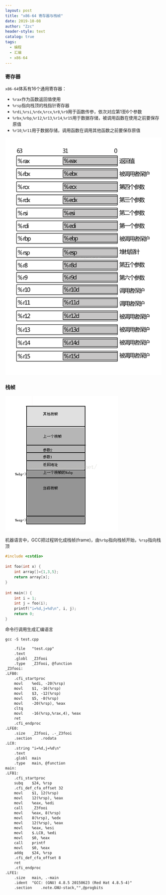 ```yaml
---
layout: post
title: "x86-64 寄存器与栈帧"
date: 2019-10-08
author: "Zzc"
header-style: text
catalog: true
tags:
  - 编程
  - 汇编
  - x86-64
---
```


### 寄存器

`x86-64`体系有16个通用寄存器：
- `%rax`作为函数返回值使用
- `%rsp`指向栈顶的栈指针寄存器
- `%rdi`,`%rsi`,`%rdx`,`%rcx`,`%r8`,`%r9`用于函数传参，依次对应第1至6个参数
- `%rbx`,`%rbp`,`%r12`,`%r13`,`%r14`,`%r15`用于数据存储，被调用函数在使用之前要保存原值
- `%r10`,`%r11`用于数据存储，调用函数在调用其他函数之前要保存原值

![img](\img\in-post\post-x86-64-register-and-stack\20160508214224799.png)

### 栈帧

![img](\img\in-post\post-x86-64-register-and-stack\20160508214803291.png)

机器语言中，GCC把过程转化成栈帧(frame)，由`%rbp`指向栈帧开始，`%rsp`指向栈顶

```cpp
#include <cstdio>

int foo(int x) {
    int array[]={1,3,5};
    return array[x];
}

int main() {
    int i = 1;
    int j = foo(i);
    printf("i=%d,j=%d\n", i, j); 
    return 0;
}
```

命令行调用生成汇编语言

```shell
gcc -S test.cpp
```

```assembly
    .file   "test.cpp"
    .text
    .globl  _Z3fooi
    .type   _Z3fooi, @function
_Z3fooi:
.LFB0:
    .cfi_startproc
    movl    %edi, -20(%rsp)
    movl    $1, -16(%rsp)
    movl    $3, -12(%rsp)
    movl    $5, -8(%rsp)
    movl    -20(%rsp), %eax
    cltq
    movl    -16(%rsp,%rax,4), %eax
    ret
    .cfi_endproc
.LFE0:
    .size   _Z3fooi, .-_Z3fooi
    .section    .rodata
.LC0:
    .string "i=%d,j=%d\n"
    .text
    .globl  main
    .type   main, @function
main:
.LFB1:
    .cfi_startproc
    subq    $24, %rsp
    .cfi_def_cfa_offset 32
    movl    $1, 12(%rsp)
    movl    12(%rsp), %eax
    movl    %eax, %edi
    call    _Z3fooi
    movl    %eax, 8(%rsp)
    movl    8(%rsp), %edx
    movl    12(%rsp), %eax
    movl    %eax, %esi
    movl    $.LC0, %edi
    movl    $0, %eax
    call    printf
    movl    $0, %eax
    addq    $24, %rsp
    .cfi_def_cfa_offset 8
    ret
    .cfi_endproc
.LFE1:
    .size   main, .-main
    .ident  "GCC: (GNU) 4.8.5 20150623 (Red Hat 4.8.5-4)"
    .section    .note.GNU-stack,"",@progbits
```

